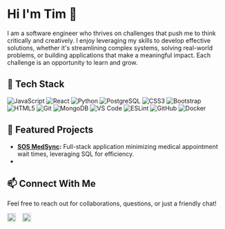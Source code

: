 # Hi  I'm Tim  👋  

I am a software engineer who thrives on challenges that push me to think critically and creatively. I enjoy leveraging my skills to develop effective solutions, whether it's streamlining complex systems, solving real-world problems, or building applications that make a meaningful impact. Each challenge is an opportunity to learn and grow.
## 🔧 Tech Stack

![JavaScript](https://img.shields.io/badge/JAVASCRIPT-yellow?logo=javascript)
![React](https://img.shields.io/badge/REACT-blue?logo=react&logoColor=white)
![Python](https://img.shields.io/badge/PYTHON-black?logo=python) 
![PostgreSQL](https://img.shields.io/badge/POSTGRESQL-black?logo=postgresql)
![CSS3](https://img.shields.io/badge/CSS3-black?logo=css3)
![Bootstrap](https://img.shields.io/badge/BOOTSTRAP-purple?logo=bootstrap)
![HTML5](https://img.shields.io/badge/HTML5-red?logo=html5)
![Git](https://img.shields.io/badge/GIT-white?logo=git)
![MongoDB](https://img.shields.io/badge/MONGODB-green?logo=mongodb)
![VS Code](https://img.shields.io/badge/VSCODE-blue?logo=visualstudiocode)
![ESLint](https://img.shields.io/badge/ESLINT-purple?logo=eslint)
![GitHub](https://img.shields.io/badge/GITHUB-red?logo=github)
![Docker](https://img.shields.io/badge/DOCKER-orange?logo=docker)

## 🌟 Featured Projects
- **[SOS MedSync](https://software-oppssum-squad.gitlab.io/sos-health/):** Full-stack application minimizing medical appointment wait times, leveraging SQL for efficiency.
- 

## 📫 Connect With Me
Feel free to reach out for collaborations, questions, or just a friendly chat!

<div style="display: flex; align-items: center; gap: 10px;">
    <a href="https://www.linkedin.com/in/timothy-mccormack-ii/" target="_blank" style="text-decoration: none;">
        <img src="https://upload.wikimedia.org/wikipedia/commons/c/ca/LinkedIn_logo_initials.png" alt="LinkedIn Logo" style="width: 20px; height: 20px; vertical-align: middle; margin-right: 5px;">
    </a>
    <a href="mailto:timmccormack88@gmail.com" target="_blank" style="text-decoration: none;">
        <img src="https://img.icons8.com/color/48/000000/gmail.png" alt="Gmail Logo" style="width: 20px; height: 20px; vertical-align: middle; margin-right: 5px;">
    </a>
</div>


